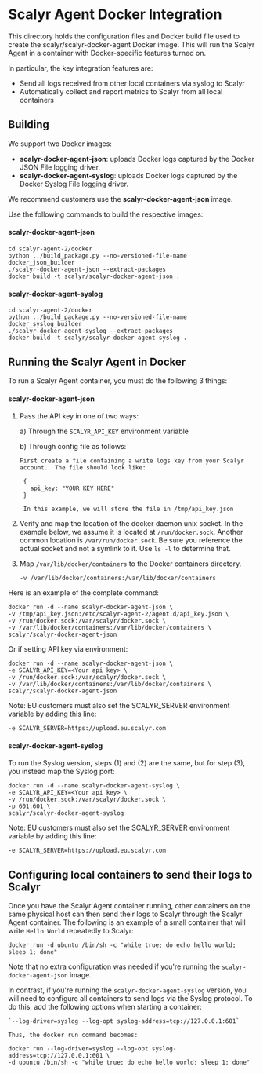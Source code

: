 Scalyr Agent Docker Integration
===============================

This directory holds the configuration files and Docker build file used to
create the scalyr/scalyr-docker-agent Docker image.  This will run the Scalyr
Agent in a container with Docker-specific features turned on.

In particular, the key integration features are:

  * Send all logs received from other local containers via syslog to Scalyr
  * Automatically collect and report metrics to Scalyr from all local containers

## Building

We support two Docker images:
- **scalyr-docker-agent-json**: uploads Docker logs captured by the Docker JSON File logging driver.
- **scalyr-docker-agent-syslog**: uploads Docker logs captured by the Docker Syslog File logging driver.  

We recommend customers use the **scalyr-docker-agent-json** image.

Use the following commands to build the respective images:

#### scalyr-docker-agent-json

    cd scalyr-agent-2/docker
    python ../build_package.py --no-versioned-file-name docker_json_builder
    ./scalyr-docker-agent-json --extract-packages
    docker build -t scalyr/scalyr-docker-agent-json .

#### scalyr-docker-agent-syslog

    cd scalyr-agent-2/docker
    python ../build_package.py --no-versioned-file-name docker_syslog_builder
    ./scalyr-docker-agent-syslog --extract-packages
    docker build -t scalyr/scalyr-docker-agent-syslog .

## Running the Scalyr Agent in Docker

To run a Scalyr Agent container, you must do the following 3 things:

#### scalyr-docker-agent-json

1) Pass the API key in one of two ways:

    a) Through the `SCALYR_API_KEY` environment variable
    
    b) Through config file as follows: 
       
       First create a file containing a write logs key from your Scalyr account.  The file should look like:
    
        {
          api_key: "YOUR KEY HERE"
        }
    
        In this example, we will store the file in /tmp/api_key.json
    
2) Verify and map the location of the docker daemon unix socket.  In the example below, we assume
it is located at `/run/docker.sock`.  Another common location is `/var/run/docker.sock`.  Be sure 
you reference the actual socket and not a symlink to it.  Use `ls -l` to determine that.

3) Map `/var/lib/docker/containers` to the Docker containers directory.
    
    `-v /var/lib/docker/containers:/var/lib/docker/containers`

Here is an example of the complete command:

    docker run -d --name scalyr-docker-agent-json \
    -v /tmp/api_key.json:/etc/scalyr-agent-2/agent.d/api_key.json \
    -v /run/docker.sock:/var/scalyr/docker.sock \
    -v /var/lib/docker/containers:/var/lib/docker/containers \
    scalyr/scalyr-docker-agent-json
    
Or if setting API key via environment:    
    
    docker run -d --name scalyr-docker-agent-json \
    -e SCALYR_API_KEY=<Your api key> \
    -v /run/docker.sock:/var/scalyr/docker.sock \
    -v /var/lib/docker/containers:/var/lib/docker/containers \
    scalyr/scalyr-docker-agent-json

Note: EU customers must also set the SCALYR_SERVER environment variable by adding this line:

    -e SCALYR_SERVER=https://upload.eu.scalyr.com


#### scalyr-docker-agent-syslog

To run the Syslog version, steps (1) and (2) are the same, but for step (3), you instead map the
Syslog port:

    docker run -d --name scalyr-docker-agent-syslog \
    -e SCALYR_API_KEY=<Your api key> \
    -v /run/docker.sock:/var/scalyr/docker.sock \
    -p 601:601 \
    scalyr/scalyr-docker-agent-syslog

Note: EU customers must also set the SCALYR_SERVER environment variable by adding this line:

    -e SCALYR_SERVER=https://upload.eu.scalyr.com


## Configuring local containers to send their logs to Scalyr

Once you have the Scalyr Agent container running, other containers on the same physical host can then send their 
logs to Scalyr through the Scalyr Agent container.  The following is an example of a small container that will write `Hello World` repeatedly to Scalyr:

    docker run -d ubuntu /bin/sh -c "while true; do echo hello world; sleep 1; done"

Note that no extra configuration was needed if you're running the `scalyr-docker-agent-json` image. 

In contrast, if you're running the `scalyr-docker-agent-syslog` version, you will need to configure all containers 
to send logs via the Syslog protocol. To do this, add the following options when starting a container: 

    `--log-driver=syslog --log-opt syslog-address=tcp://127.0.0.1:601`

    Thus, the docker run command becomes:

    docker run --log-driver=syslog --log-opt syslog-address=tcp://127.0.0.1:601 \
    -d ubuntu /bin/sh -c "while true; do echo hello world; sleep 1; done"

